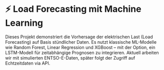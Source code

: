 # ⚡ Load Forecasting mit Machine Learning

Dieses Projekt demonstriert die Vorhersage der elektrischen Last (Load Forecasting) auf Basis stündlicher Daten. Es nutzt klassische ML-Modelle wie Random Forest, Linear Regression und XGBoost – mit der Option, ein LSTM-Modell für zeitabhängige Prognosen zu integrieren. Aktuell arbeiten wir mit simulierten ENTSO-E-Daten, später folgt der Zugriff auf Echtzeitdaten via API.
